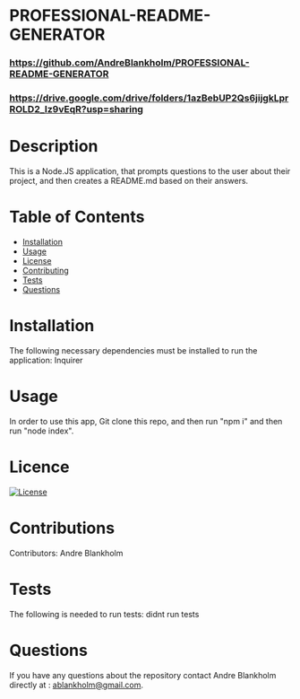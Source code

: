 # PROFESSIONAL-README-GENERATOR
  ### https://github.com/AndreBlankholm/PROFESSIONAL-README-GENERATOR
  ### https://drive.google.com/drive/folders/1azBebUP2Qs6jijgkLprROLD2_Iz9vEqR?usp=sharing
  # Description
  This is a Node.JS application, that prompts questions to the user about their project, and then creates a README.md based on their answers.
  # Table of Contents
  * [Installation](#installation)
  * [Usage](#usage)
  * [License](#license)
  * [Contributing](#contributions)
  * [Tests](#test)
  * [Questions](#questions)
  # Installation
  The following necessary dependencies must be installed to run the application: Inquirer
  # Usage
  In order to use this app, Git clone this repo, and then run "npm i" and then run "node index".
  # Licence
   [![License](https://img.shields.io/badge/License-MIT-yellow.svg)](https://opensource.org/licenses/MIT)
  # Contributions
  Contributors: Andre Blankholm
  # Tests
  The following is needed to run tests: didnt run tests
  # Questions
  If you have any questions about the repository contact Andre Blankholm directly at : ablankholm@gmail.com.
  